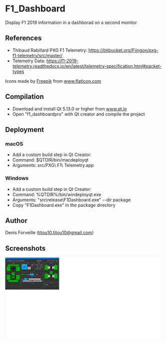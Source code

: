 # F1_Dashboard
Display F1 2019 information in a dashborad on a second monitor

## References

- Thibaud Rabillard PXG F1 Telemetry: https://bitbucket.org/Fiingon/pxg-f1-telemetry/src/master/
- Telemetry Data: https://f1-2019-telemetry.readthedocs.io/en/latest/telemetry-specification.html#packet-types

<div>Icons made by <a href="https://www.flaticon.com/authors/freepik" title="Freepik">Freepik</a> from <a href="https://www.flaticon.com/" title="Flaticon">www.flaticon.com</a></div>

## Compilation

- Download and install Qt 5.13.0 or higher from www.qt.io
- Open "f1_dashboardpro" with Qt creator and compile the project

## Deployment

### macOS
- Add a custom build step in Qt Creator:
 - Command: $QTDIR/bin/macdeployqt
 - Arguments: src/PXG\ F1\ Telemetry.app 
  
### Windows
- Add a custom build step in Qt Creator:
 - Command: %QTDIR%/bin/windeployqt.exe
 - Arguments: "src\release\F1Dashboard.exe" --dir package
- Copy "F1Dashboard.exe" in the package directory

## Author
Denis Forveille (titou10.titou10@gmail.com)

## Screenshots
![Dashboard](Screenshots/s1.png)
